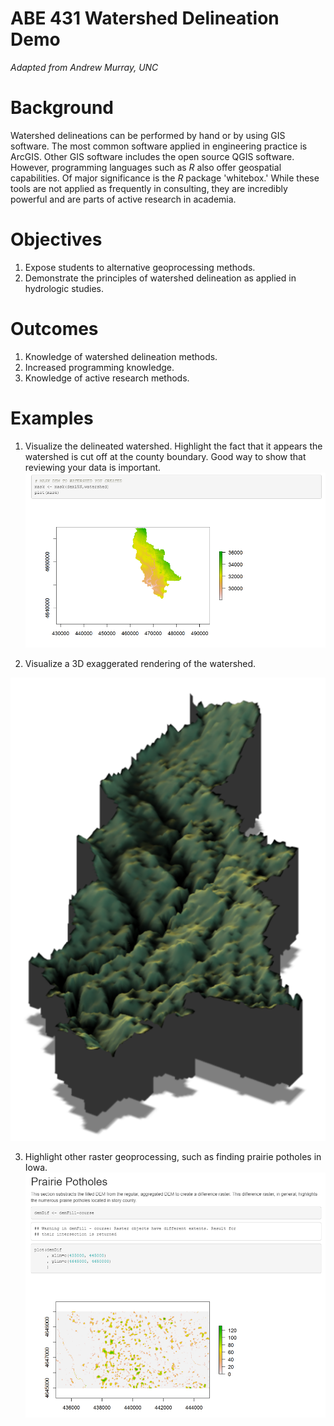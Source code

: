 # ABE 431 Watershed Delineation Demo
*Adapted from Andrew Murray, UNC*

# Background

Watershed delineations can be performed by hand or by using GIS software. The most common software applied in engineering practice is ArcGIS. Other GIS software includes the open source QGIS software. However, programming languages such as *R* also offer geospatial capabilities. Of major significance is the *R* package 'whitebox.' While these tools are not applied as frequently in consulting, they are incredibly powerful and are parts of active research in academia. 

# Objectives

1. Expose students to alternative geoprocessing methods. 
2. Demonstrate the principles of watershed delineation as applied in hydrologic studies. 

# Outcomes

1. Knowledge of watershed delineation methods. 
2. Increased programming knowledge. 
3. Knowledge of active research methods. 

# Examples

1. Visualize the delineated watershed. Highlight the fact that it appears the watershed is cut off at the county boundary. Good way to show that reviewing your data is important. 
![Watershed in Story County](https://github.com/bnahkala/abe-watersheds/blob/master/img/watershed.png)

2. Visualize a 3D exaggerated rendering of the watershed. 

![3D Watershed in Story County](https://github.com/bnahkala/abe-watersheds/blob/master/img/ray.png)

3. Highlight other raster geoprocessing, such as finding prairie potholes in Iowa. 
![Prairie Potholes in Story County](https://github.com/bnahkala/abe-watersheds/blob/master/img/potholes.png)
